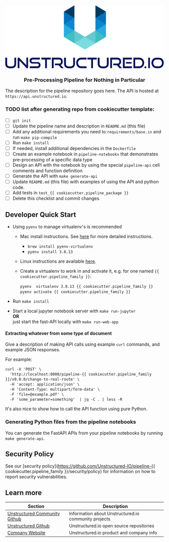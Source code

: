 <h3 align="center">
  <img src="img/unstructured_logo.png" height="200">
</h3>

<h3 align="center">
  <p>Pre-Processing Pipeline for Nothing in Particular</p>
</h3>


The description for the pipeline repository goes here.
The API is hosted at `https://api.unstructured.io`.

### TODO list after generating repo from cookiecutter template:

- [ ] `git init`
- [ ] Update the pipeline name and description in `README.md` (this file)
- [ ] Add any additional requirements you need to `requirements/base.in` and run `make pip-compile`
- [ ] Run `make install`
- [ ] If needed, install additional dependencies in the `Dockerfile`
- [ ] Create an example notebook in `pipeline-notebooks` that demonstrates pre-processing of a specific data type
- [ ] Design an API with the notebook by using the special `pipeline-api` cell comments and function definition
- [ ] Generate the API with `make generate-api`
- [ ] Update `README.md` (this file) with examples of using the API and python code.
- [ ] Add tests in `test_{{ cookiecutter.pipeline_package }}`
- [ ] Delete this checklist and commit changes

## Developer Quick Start

* Using `pyenv` to manage virtualenv's is recommended
	* Mac install instructions. See [here](https://github.com/Unstructured-IO/community#mac--homebrew) for more detailed instructions.
		* `brew install pyenv-virtualenv`
	  * `pyenv install 3.8.13`
  * Linux instructions are available [here](https://github.com/Unstructured-IO/community#linux).

  * Create a virtualenv to work in and activate it, e.g. for one named `{{ cookiecutter.pipeline_family }}`:

	`pyenv  virtualenv 3.8.13 {{ cookiecutter.pipeline_family }}` <br />
	`pyenv activate {{ cookiecutter.pipeline_family }}`

* Run `make install`
* Start a local jupyter notebook server with `make run-jupyter` <br />
	**OR** <br />
	just start the fast-API locally with `make run-web-app`

#### Extracting whatever from some type of document

Give a description of making API calls using example `curl` commands, and example JSON responses.

For example:
```
curl -X 'POST' \
  'http://localhost:8000/pipeline-{{ cookiecutter.pipeline_family }}/v0.0.0/change-to-real-route' \
  -H 'accept: application/json' \
  -H 'Content-Type: multipart/form-data' \
  -F 'file=@example.pdf' \
  -F 'some_parameter=something'  | jq -C . | less -R
```

It's also nice to show how to call the API function using pure Python.

### Generating Python files from the pipeline notebooks

You can generate the FastAPI APIs from your pipeline notebooks by running `make generate-api`.

## Security Policy

See our [security policy](https://github.com/Unstructured-IO/pipeline-{{ cookiecutter.pipeline_family }}/security/policy) for
information on how to report security vulnerabilities.

## Learn more

| Section | Description |
|-|-|
| [Unstructured Community Github](https://github.com/Unstructured-IO/community) | Information about Unstructured.io community projects  |
| [Unstructured Github](https://github.com/Unstructured-IO) | Unstructured.io open source repositories |
| [Company Website](https://unstructured.io) | Unstructured.io product and company info |
